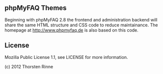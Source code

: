phpMyFAQ Themes
---------------

Beginning with phpMyFAQ 2.8 the frontend and administration backend will share
the same HTML structure and CSS code to reduce maintainance. The homepage at
http://www.phpmyfaq.de is also based on this code.


License
-------

Mozilla Public License 1.1, see LICENSE for more information.


(c) 2012 Thorsten Rinne